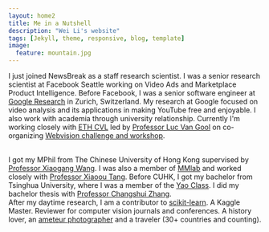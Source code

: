```yaml
---
layout: home2
title: Me in a Nutshell
description: "Wei Li's website"
tags: [Jekyll, theme, responsive, blog, template]
image:
  feature: mountain.jpg
---
```


I just joined NewsBreak as a staff research scientist. I was a senior research scientist at Facebook Seattle working on Video Ads and Marketplace Product Intelligence. Before Facebook, I was a senior software engineer at <a href="https://research.google.com" target="_blank">Google Research</a> in 
Zurich, Switzerland. My research at Google focused on video analysis and its applications in making YouTube free and enjoyable. 
I also work with academia through university relationship. Currently I'm working closely with <a href="http://www.vision.ee.ethz.ch/en/" target="_blank">ETH CVL</a> led by 
<a href="https://www.vision.ee.ethz.ch/en/members/get_member.cgi?id=1" target="_blank">Professor Luc Van Gool</a> on co-organizing <a href="https://www.vision.ee.ethz.ch/webvision/workshop.html" target="_blank"> Webvision challenge and workshop</a>.

<br />
I got my MPhil from The Chinese University of Hong Kong supervised by <a href="https://www.ee.cuhk.edu.hk/~xgwang/" target="_blank">Professor Xiaogang Wang</a>. 
I was also a member of <a href="http://mmlab.ie.cuhk.edu.hk/" target="_blank">MMlab</a> and worked closely 
with <a href="https://www.ie.cuhk.edu.hk/people/xotang.shtml" target="_blank">Professor Xiaoou Tang</a>. Before CUHK, I got my 
bachelor from Tsinghua University, where I was a member of the <a href="http://iiis.tsinghua.edu.cn/en/yaoclass/" target="_blank">Yao Class</a>. 
I did my bachelor thesis with <a href="http://www.tsinghua.edu.cn/publish/auen/1713/2011/20110704140705068195236/20110704140705068195236_.html" target="_blank">Professor Changshui Zhang</a>.

<br />
After my daytime research, I am a contributor to <a href="http://scikit-learn.org">scikit-learn</a>. A Kaggle Master. Reviewer for computer vision journals and conferences. 
A history lover, an <a href="https://www.flickr.com/photos/154241911@N04/">ameteur photographer</a> and a traveler (30+ countries and counting).
